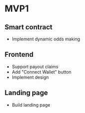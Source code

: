 # MVP1

## Smart contract

- Implement dynamic odds making

## Frontend

- Support payout claims
- Add "Connect Wallet" button
- Implement design

## Landing page

- Build landing page
